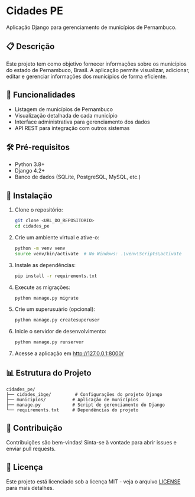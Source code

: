 # Cidades PE

Aplicação Django para gerenciamento de municípios de Pernambuco.

## 📋 Descrição

Este projeto tem como objetivo fornecer informações sobre os municípios do estado de Pernambuco, Brasil. A aplicação permite visualizar, adicionar, editar e gerenciar informações dos municípios de forma eficiente.

## 🚀 Funcionalidades

- Listagem de municípios de Pernambuco
- Visualização detalhada de cada município
- Interface administrativa para gerenciamento dos dados
- API REST para integração com outros sistemas

## 🛠️ Pré-requisitos

- Python 3.8+
- Django 4.2+
- Banco de dados (SQLite, PostgreSQL, MySQL, etc.)

## 🚀 Instalação

1. Clone o repositório:
   ```bash
   git clone <URL_DO_REPOSITORIO>
   cd cidades_pe
   ```

2. Crie um ambiente virtual e ative-o:
   ```bash
   python -m venv venv
   source venv/bin/activate  # No Windows: .\venv\Scripts\activate
   ```

3. Instale as dependências:
   ```bash
   pip install -r requirements.txt
   ```

4. Execute as migrações:
   ```bash
   python manage.py migrate
   ```

5. Crie um superusuário (opcional):
   ```bash
   python manage.py createsuperuser
   ```

6. Inicie o servidor de desenvolvimento:
   ```bash
   python manage.py runserver
   ```

7. Acesse a aplicação em http://127.0.0.1:8000/

## 📊 Estrutura do Projeto

```
cidades_pe/
├── cidades_ibge/         # Configurações do projeto Django
├── municipios/          # Aplicação de municípios
├── manage.py            # Script de gerenciamento do Django
└── requirements.txt     # Dependências do projeto
```

## 🤝 Contribuição

Contribuições são bem-vindas! Sinta-se à vontade para abrir issues e enviar pull requests.

## 📄 Licença

Este projeto está licenciado sob a licença MIT - veja o arquivo [LICENSE](LICENSE) para mais detalhes.
